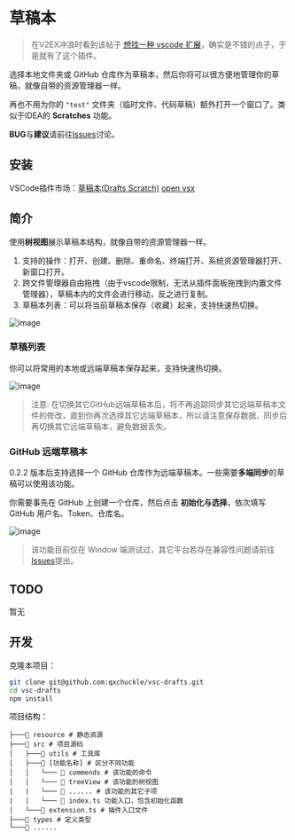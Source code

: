 # 草稿本
> 在V2EX冲浪时看到该帖子 [想找一种 vscode 扩展](https://www.v2ex.com/t/1033986)，确实是不错的点子，于是就有了这个插件。

选择本地文件夹或 GitHub 仓库作为草稿本，然后你将可以很方便地管理你的草稿，就像自带的资源管理器一样。

再也不用为你的 `"test"` 文件夹（临时文件、代码草稿）额外打开一个窗口了。类似于IDEA的 **Scratches** 功能。

**BUG**与**建议**请前往[Issues](https://github.com/qxchuckle/vsc-drafts/issues)讨论。

## 安装
VSCode插件市场：[草稿本(Drafts Scratch)](https://marketplace.visualstudio.com/items?itemName=qcqx.qx-drafts) [open vsx](https://open-vsx.org/extension/qcqx/qx-drafts)

## 简介
使用**树视图**展示草稿本结构，就像自带的资源管理器一样。
1. 支持的操作：打开、创建、删除、重命名、终端打开、系统资源管理器打开、新窗口打开。
2. 跨文件管理器自由拖拽（由于vscode限制，无法从插件面板拖拽到内置文件管理器），草稿本内的文件会进行移动，反之进行复制。
3. 草稿本列表：可以将当前草稿本保存（收藏）起来，支持快速热切换。

![image](https://github.com/qxchuckle/vsc-drafts/assets/55614189/057aec64-cd1d-412f-b585-7b31142d2d32)

### 草稿列表
你可以将常用的本地或远端草稿本保存起来，支持快速热切换。

![image](https://github.com/qxchuckle/vsc-drafts/assets/55614189/40f0ec9e-8f18-4471-9fbb-01cde0b768f8)

> 注意: 在切换其它GitHub远端草稿本后，将不再追踪同步其它远端草稿本文件的修改，直到你再次选择其它远端草稿本，所以请注意保存数据、同步后再切换其它远端草稿本，避免数据丢失。

### GitHub 远端草稿本
0.2.2 版本后支持选择一个 GitHub 仓库作为远端草稿本。一些需要**多端同步**的草稿可以使用该功能。

你需要事先在 GitHub 上创建一个仓库，然后点击 **初始化与选择**，依次填写 GitHub 用户名、Token、仓库名。

![image](https://github.com/qxchuckle/vsc-drafts/assets/55614189/e4a1efe7-dfb3-4f48-857d-19d91fb504e3)

> 该功能目前仅在 Window 端测试过，其它平台若存在兼容性问题请前往[Issues](https://github.com/qxchuckle/vsc-drafts/issues)提出。

## TODO
暂无

## 开发
克隆本项目：

```bash
git clone git@github.com:qxchuckle/vsc-drafts.git
cd vsc-drafts
npm install
```

项目结构：

```
├───📁 resource # 静态资源
├───📁 src # 项目源码
│   ├───📁 utils # 工具库
│   ├───📁 [功能名称] # 区分不同功能
│   │   └─── 📁 commends # 该功能的命令
│   │   └─── 📁 treeView # 该功能的树视图
|   |   └─── 📁 ...... # 该功能的其它子项
|   |   └─── 📄 index.ts 功能入口，包含初始化函数
│   └───📄 extension.ts # 插件入口文件
├───📁 types # 定义类型
└───📄 ......
```















